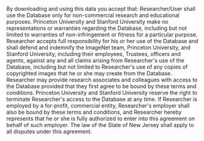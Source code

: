 By downloading and using this data you accept that:
Researcher/User shall use the Database only for non-commercial research and educational purposes.
Princeton University and Stanford University make no representations or warranties regarding the Database, including but not limited to warranties of non-infringement or fitness for a particular purpose.
Researcher accepts full responsibility for his or her use of the Database and shall defend and indemnify the ImageNet team, Princeton University, and Stanford University, including their employees, Trustees, officers and agents, against any and all claims arising from Researcher's use of the Database, including but not limited to Researcher's use of any copies of copyrighted images that he or she may create from the Database.
Researcher may provide research associates and colleagues with access to the Database provided that they first agree to be bound by these terms and conditions.
Princeton University and Stanford University reserve the right to terminate Researcher's access to the Database at any time.
If Researcher is employed by a for-profit, commercial entity, Researcher's employer shall also be bound by these terms and conditions, and Researcher hereby represents that he or she is fully authorized to enter into this agreement on behalf of such employer.
The law of the State of New Jersey shall apply to all disputes under this agreement.